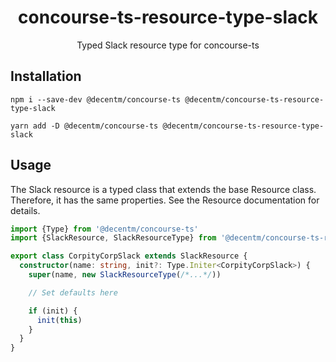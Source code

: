 <h1 align="center">
  concourse-ts-resource-type-slack
</h1>

<div align="center">

  Typed Slack resource type for concourse-ts
</div>


## Installation

`npm i --save-dev @decentm/concourse-ts @decentm/concourse-ts-resource-type-slack`

`yarn add -D @decentm/concourse-ts @decentm/concourse-ts-resource-type-slack`

## Usage

The Slack resource is a typed class that extends the base Resource class.
Therefore, it has the same properties. See the Resource documentation for details.

```typescript
import {Type} from '@decentm/concourse-ts'
import {SlackResource, SlackResourceType} from '@decentm/concourse-ts-resource-type-slack'

export class CorpityCorpSlack extends SlackResource {
  constructor(name: string, init?: Type.Initer<CorpityCorpSlack>) {
    super(name, new SlackResourceType(/*...*/))

    // Set defaults here

    if (init) {
      init(this)
    }
  }
}
```
